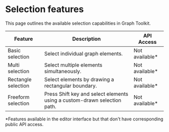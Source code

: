 # Selection features

This page outlines the available selection capabilities in Graph Toolkit.

| Feature               | Description                                      | API Access |
|-----------------------|--------------------------------------------------|------------|
| Basic selection       | Select individual graph elements.               | Not available*      |
| Multi selection       | Select multiple elements simultaneously.        | Not available*      |
| Rectangle selection   | Select elements by drawing a rectangular boundary. | Not available*      |
| Freeform selection    | Press Shift key and select elements using a custom-drawn selection path. | Not available*      |

*Features available in the editor interface but that don't have corresponding public API access.

